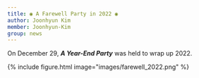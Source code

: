 ```yaml
---
title: ◉ A Farewell Party in 2022 ◉
author: Joonhyun Kim
member: Joonhyun-Kim
group: news
---
```


On December 29, **_A Year-End Party_** was held to wrap up 2022.




{%
  include figure.html
  image="images/farewell_2022.png"
%}



